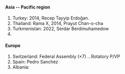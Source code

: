 #### Asia -- Pacific region

1. Turkey: 2014, Recep Tayyip Erdoğan.
2. Thailand: Rama X, 2014, Prayut Chan-o-cha
3. Turkmenistan: 2022, Serdar Berdimuhamedow
4. 

#### Europe

1. Switzerland: Federal Assembly (×7) ...Rotatory P/VP
2. Spain: Pedro Sanchéz
3. Albania:  
